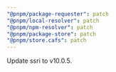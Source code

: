 ```yaml
---
"@pnpm/package-requester": patch
"@pnpm/local-resolver": patch
"@pnpm/npm-resolver": patch
"@pnpm/package-store": patch
"@pnpm/store.cafs": patch
---
```


Update ssri to v10.0.5.
